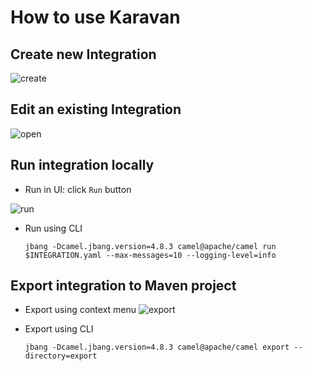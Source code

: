 # How to use Karavan 

## Create new Integration

![create](../images/create.png)

## Edit an existing Integration

![open](../images/open.png)


## Run integration locally
* Run in UI: click `Run` button 

![run](../images/run.png)

* Run using CLI
    ```shell
    jbang -Dcamel.jbang.version=4.8.3 camel@apache/camel run $INTEGRATION.yaml --max-messages=10 --logging-level=info
    ```

## Export integration to Maven project

* Export using context menu
![export](../images/export.png)

* Export using CLI
    ```shell
    jbang -Dcamel.jbang.version=4.8.3 camel@apache/camel export --directory=export
    ```